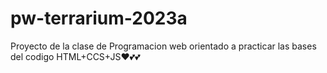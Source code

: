 # pw-terrarium-2023a
Proyecto de la clase de Programacion web orientado a practicar las bases del codigo HTML+CCS+JS❤💕💕
